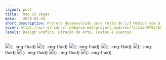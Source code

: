 ```yaml
---
layout: post
title:  Med in Vegas
date:   2020-03-08
short_description: Projeto desenvolvido para festa de 1/3 Médico com a temática Med in Vegas. Cliente Cross Premium | Cross Formaturas Turma Medicina T1 - Campo Real - Guarapuava.
cover: https://mir-s3-cdn-cf.behance.net/project_modules/fs/11ad9793455281.5e657557d461b.png
labels: Design Gráfico, Direção de Arte, Festas e Eventos
---
```


![](https://mir-s3-cdn-cf.behance.net/project_modules/fs/3a1ebf93455281.5e657557d5a73.png){: .img-fluid}
![](https://mir-s3-cdn-cf.behance.net/project_modules/fs/11ad9793455281.5e657557d461b.png){: .img-fluid}
![](https://mir-s3-cdn-cf.behance.net/project_modules/fs/1084fb93455281.5e657557d3d64.png){: .img-fluid}
![](https://mir-s3-cdn-cf.behance.net/project_modules/fs/f91ed693455281.5e657557d368e.png){: .img-fluid}
![](https://mir-s3-cdn-cf.behance.net/project_modules/fs/07049693455281.5e657557d235d.png){: .img-fluid}
![](https://mir-s3-cdn-cf.behance.net/project_modules/fs/492fca93455281.5e657557d4d21.png){: .img-fluid}
![](https://mir-s3-cdn-cf.behance.net/project_modules/fs/cba5a693455281.5e657557d2da6.png){: .img-fluid}
![](https://mir-s3-cdn-cf.behance.net/project_modules/fs/c3e93693455281.5e657557d549b.png){: .img-fluid}
